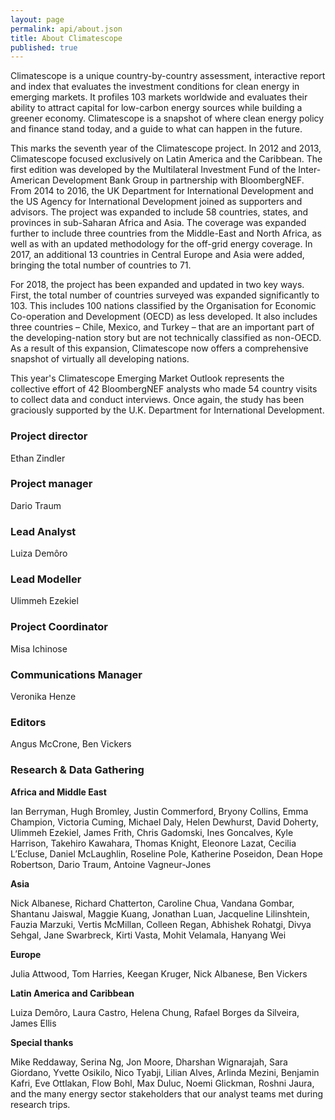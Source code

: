 ```yaml
---
layout: page
permalink: api/about.json
title: About Climatescope
published: true
---
```

Climatescope is a unique country-by-country assessment, interactive report and index that evaluates the investment conditions for clean energy in emerging markets.
It profiles 103 markets worldwide and evaluates their ability to attract capital for low-carbon energy sources while building a greener economy.
Climatescope is a snapshot of where clean energy policy and finance stand today, and a guide to what can happen in the future.

This marks the seventh year of the Climatescope project. In 2012 and 2013, Climatescope focused exclusively on Latin America and the Caribbean. The first edition was developed by the Multilateral Investment Fund of the Inter-American Development Bank Group in partnership with BloombergNEF.
From 2014 to 2016, the UK Department for International Development and the US Agency for International Development joined as supporters and advisors. The project was expanded to include 58 countries, states, and provinces in sub-Saharan Africa and Asia. The coverage was expanded further to include three countries from the Middle-East and North Africa, as well as with an updated methodology for the off-grid energy coverage. In 2017, an additional 13 countries in Central Europe and Asia were added, bringing the total number of countries to 71.

For 2018, the project has been expanded and updated in two key ways. First, the total number of countries surveyed was expanded significantly to 103. This includes 100 nations classified by the Organisation for Economic Co-operation and Development (OECD) as less developed.  It also includes three countries – Chile, Mexico, and Turkey – that are an important part of the developing-nation story but are not technically classified as non-OECD. As a result of this expansion, Climatescope now offers a comprehensive snapshot of virtually all developing nations.

This year's Climatescope Emerging Market Outlook represents the collective effort of 42 BloombergNEF analysts who made 54 country visits to collect data and conduct interviews. Once again, the study has been graciously supported by the U.K. Department for International Development. 

### Project director

Ethan Zindler

### Project manager

Dario Traum

### Lead Analyst

Luiza Demôro

### Lead Modeller

Ulimmeh Ezekiel

### Project Coordinator

Misa Ichinose

### Communications Manager

Veronika Henze

### Editors

Angus McCrone, Ben Vickers

### Research & Data Gathering

**Africa and Middle East**

Ian Berryman, Hugh Bromley, Justin Commerford, Bryony Collins, Emma Champion, Victoria Cuming, Michael Daly, Helen Dewhurst, David Doherty, Ulimmeh Ezekiel, James Frith, Chris Gadomski, Ines Goncalves, Kyle Harrison, Takehiro Kawahara, Thomas Knight, Eleonore Lazat, Cecilia L’Ecluse, Daniel McLaughlin, Roseline Pole, Katherine Poseidon, Dean Hope Robertson, Dario Traum, Antoine Vagneur-Jones

**Asia**

Nick Albanese, Richard Chatterton, Caroline Chua, Vandana Gombar, Shantanu Jaiswal, Maggie Kuang, Jonathan Luan, Jacqueline Lilinshtein, Fauzia Marzuki, Vertis McMillan, Colleen Regan, Abhishek Rohatgi, Divya Sehgal, Jane Swarbreck, Kirti Vasta, Mohit Velamala, Hanyang Wei

**Europe**

Julia Attwood, Tom Harries, Keegan Kruger, Nick Albanese, Ben Vickers

**Latin America and Caribbean**

Luiza Demôro, Laura Castro, Helena Chung, Rafael Borges da Silveira, James Ellis


**Special thanks**

Mike Reddaway, Serina Ng, Jon Moore, Dharshan Wignarajah, Sara Giordano, Yvette Osikilo, Nico Tyabji, Lilian Alves, Arlinda Mezini, Benjamin Kafri, Eve Ottlakan, Flow Bohl, Max Duluc, Noemi Glickman, Roshni Jaura, and the many energy sector stakeholders that our analyst teams met during research trips.
